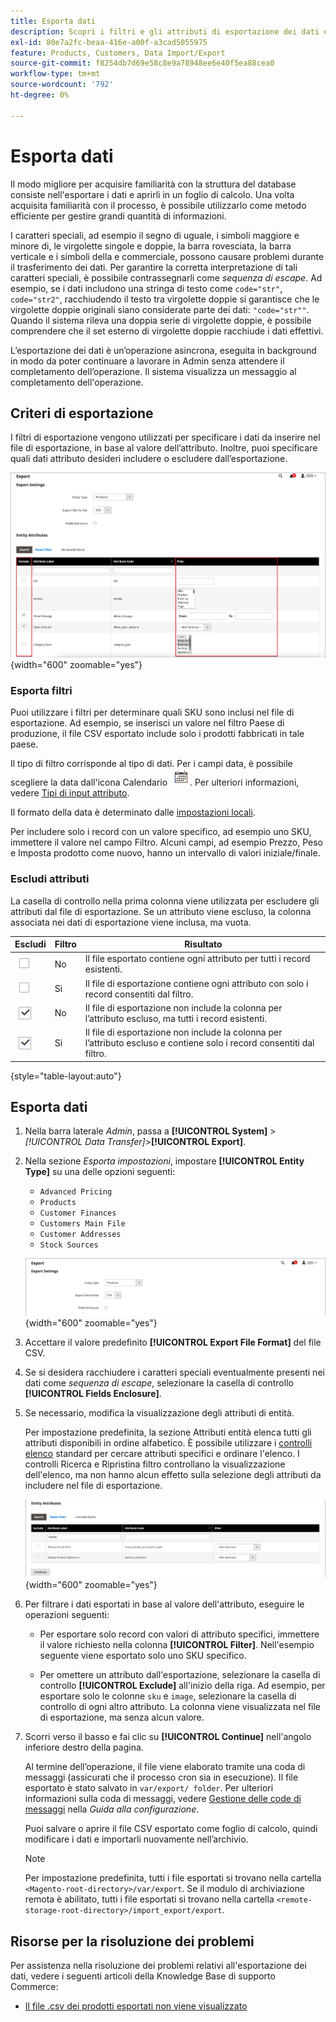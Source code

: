 ```yaml
---
title: Esporta dati
description: Scopri i filtri e gli attributi di esportazione dei dati e come esportare i dati dal tuo archivio.
exl-id: 80e7a2fc-beaa-416e-a00f-a3cad5055975
feature: Products, Customers, Data Import/Export
source-git-commit: f8254db7d69e58c8e9a78948ee6e40f5ea88cea0
workflow-type: tm+mt
source-wordcount: '792'
ht-degree: 0%

---
```


# Esporta dati

Il modo migliore per acquisire familiarità con la struttura del database consiste nell&#39;esportare i dati e aprirli in un foglio di calcolo. Una volta acquisita familiarità con il processo, è possibile utilizzarlo come metodo efficiente per gestire grandi quantità di informazioni.

I caratteri speciali, ad esempio il segno di uguale, i simboli maggiore e minore di, le virgolette singole e doppie, la barra rovesciata, la barra verticale e i simboli della e commerciale, possono causare problemi durante il trasferimento dei dati. Per garantire la corretta interpretazione di tali caratteri speciali, è possibile contrassegnarli come _sequenza di escape_. Ad esempio, se i dati includono una stringa di testo come `code="str"`, `code="str2"`, racchiudendo il testo tra virgolette doppie si garantisce che le virgolette doppie originali siano considerate parte dei dati: `"code="str""`. Quando il sistema rileva una doppia serie di virgolette doppie, è possibile comprendere che il set esterno di virgolette doppie racchiude i dati effettivi.

L’esportazione dei dati è un’operazione asincrona, eseguita in background in modo da poter continuare a lavorare in Admin senza attendere il completamento dell’operazione. Il sistema visualizza un messaggio al completamento dell&#39;operazione.

## Criteri di esportazione

I filtri di esportazione vengono utilizzati per specificare i dati da inserire nel file di esportazione, in base al valore dell’attributo. Inoltre, puoi specificare quali dati attributo desideri includere o escludere dall’esportazione.

![Criteri di esportazione dati](./assets/data-export-entity-attributes-exclude.png){width="600" zoomable="yes"}

### Esporta filtri

Puoi utilizzare i filtri per determinare quali SKU sono inclusi nel file di esportazione. Ad esempio, se inserisci un valore nel filtro Paese di produzione, il file CSV esportato include solo i prodotti fabbricati in tale paese.

Il tipo di filtro corrisponde al tipo di dati. Per i campi data, è possibile scegliere la data dall&#39;icona Calendario ![Calendario](../assets/icon-calendar.png). Per ulteriori informazioni, vedere [Tipi di input attributo](../catalog/attributes-input-types.md).

Il formato della data è determinato dalle [impostazioni locali](../getting-started/store-details.md#locale-options).

Per includere solo i record con un valore specifico, ad esempio uno SKU, immettere il valore nel campo Filtro. Alcuni campi, ad esempio Prezzo, Peso e Imposta prodotto come nuovo, hanno un intervallo di valori iniziale/finale.

### Escludi attributi

La casella di controllo nella prima colonna viene utilizzata per escludere gli attributi dal file di esportazione. Se un attributo viene escluso, la colonna associata nei dati di esportazione viene inclusa, ma vuota.

| Escludi | Filtro | Risultato |
|--- |--- |--- |
| ![Casella di controllo deselezionata](../assets/checkbox-clear.png) | No | Il file esportato contiene ogni attributo per tutti i record esistenti. |
| ![Casella di controllo deselezionata](../assets/checkbox-clear.png) | Sì | Il file di esportazione contiene ogni attributo con solo i record consentiti dal filtro. |
| ![Casella di controllo selezionata](../assets/checkbox-selected.png) | No | Il file di esportazione non include la colonna per l’attributo escluso, ma tutti i record esistenti. |
| ![Casella di controllo selezionata](../assets/checkbox-selected.png) | Sì | Il file di esportazione non include la colonna per l’attributo escluso e contiene solo i record consentiti dal filtro. |

{style="table-layout:auto"}

## Esporta dati

1. Nella barra laterale _Admin_, passa a **[!UICONTROL System]** > _[!UICONTROL Data Transfer]_>**[!UICONTROL Export]**.

1. Nella sezione _Esporta impostazioni_, impostare **[!UICONTROL Entity Type]** su una delle opzioni seguenti:

   - `Advanced Pricing`
   - `Products`
   - `Customer Finances`
   - `Customers Main File`
   - `Customer Addresses`
   - `Stock Sources`

   ![Impostazioni di esportazione dati](./assets/data-export-settings.png){width="600" zoomable="yes"}

1. Accettare il valore predefinito **[!UICONTROL Export File Format]** del file CSV.

1. Se si desidera racchiudere i caratteri speciali eventualmente presenti nei dati come _sequenza di escape_, selezionare la casella di controllo **[!UICONTROL Fields Enclosure]**.

1. Se necessario, modifica la visualizzazione degli attributi di entità.

   Per impostazione predefinita, la sezione Attributi entità elenca tutti gli attributi disponibili in ordine alfabetico. È possibile utilizzare i [controlli elenco](../getting-started/admin-grid-controls.md) standard per cercare attributi specifici e ordinare l&#39;elenco. I controlli Ricerca e Ripristina filtro controllano la visualizzazione dell&#39;elenco, ma non hanno alcun effetto sulla selezione degli attributi da includere nel file di esportazione.

   ![Attributi di entità filtrata per l&#39;esportazione dei dati](./assets/data-export-filter-entity-attributes.png){width="600" zoomable="yes"}

1. Per filtrare i dati esportati in base al valore dell&#39;attributo, eseguire le operazioni seguenti:

   - Per esportare solo record con valori di attributo specifici, immettere il valore richiesto nella colonna **[!UICONTROL Filter]**. Nell&#39;esempio seguente viene esportato solo uno SKU specifico.

   - Per omettere un attributo dall&#39;esportazione, selezionare la casella di controllo **[!UICONTROL Exclude]** all&#39;inizio della riga. Ad esempio, per esportare solo le colonne `sku` e `image`, selezionare la casella di controllo di ogni altro attributo. La colonna viene visualizzata nel file di esportazione, ma senza alcun valore.

1. Scorri verso il basso e fai clic su **[!UICONTROL Continue]** nell&#39;angolo inferiore destro della pagina.

   Al termine dell’operazione, il file viene elaborato tramite una coda di messaggi (assicurati che il processo cron sia in esecuzione). Il file esportato è stato salvato in `var/export/ folder`. Per ulteriori informazioni sulla coda di messaggi, vedere [Gestione delle code di messaggi](https://experienceleague.adobe.com/docs/commerce-operations/configuration-guide/message-queues/manage-message-queues.html?lang=it) nella _Guida alla configurazione_.

   Puoi salvare o aprire il file CSV esportato come foglio di calcolo, quindi modificare i dati e importarli nuovamente nell’archivio.

   >[!NOTE]
   >
   >Per impostazione predefinita, tutti i file esportati si trovano nella cartella `<Magento-root-directory>/var/export`. Se il modulo di archiviazione remota è abilitato, tutti i file esportati si trovano nella cartella `<remote-storage-root-directory>/import_export/export`.

## Risorse per la risoluzione dei problemi

Per assistenza nella risoluzione dei problemi relativi all&#39;esportazione dei dati, vedere i seguenti articoli della Knowledge Base di supporto Commerce:

- [Il file .csv dei prodotti esportati non viene visualizzato](https://experienceleague.adobe.com/docs/commerce-knowledge-base/kb/troubleshooting/miscellaneous/exported-products-.csv-file-does-not-appear.html?lang=it)

